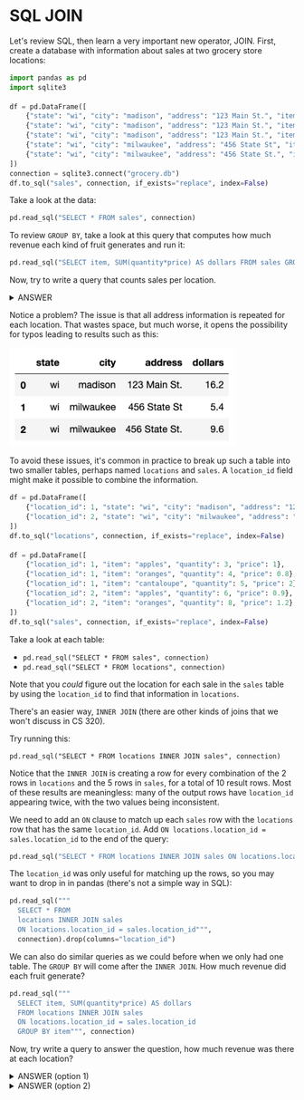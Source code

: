 # SQL JOIN

Let's review SQL, then learn a very important new operator, JOIN.
First, create a database with information about sales at two grocery
store locations:

```python
import pandas as pd
import sqlite3

df = pd.DataFrame([
    {"state": "wi", "city": "madison", "address": "123 Main St.", "item": "apples", "quantity": 3, "price": 1},
    {"state": "wi", "city": "madison", "address": "123 Main St.", "item": "oranges", "quantity": 4, "price": 0.8},
    {"state": "wi", "city": "madison", "address": "123 Main St.", "item": "cantaloupe", "quantity": 5, "price": 2},
    {"state": "wi", "city": "milwaukee", "address": "456 State St", "item": "apples", "quantity": 6, "price": 0.9},
    {"state": "wi", "city": "milwaukee", "address": "456 State St.", "item": "oranges", "quantity": 8, "price": 1.2},
])
connection = sqlite3.connect("grocery.db")
df.to_sql("sales", connection, if_exists="replace", index=False)
```

Take a look at the data:

```python
pd.read_sql("SELECT * FROM sales", connection)
```

To review `GROUP BY`, take a look at this query that computes how much
revenue each kind of fruit generates and run it:

```python
pd.read_sql("SELECT item, SUM(quantity*price) AS dollars FROM sales GROUP BY item", connection)
```

Now, try to write a query that counts sales per location.

<details>
    <summary>ANSWER</summary>
    <code>
    pd.read_sql("SELECT state, city, address, SUM(quantity*price) AS dollars FROM sales GROUP BY state, city, address", connection)
    </code>
</details>

Notice a problem?  The issue is that all address information is
repeated for each location.  That wastes space, but much worse, it
opens the possibility for typos leading to results such as this:

<img src="err.png" width=400>

To avoid these issues, it's common in practice to break up such a
table into two smaller tables, perhaps named `locations` and `sales`.
A `location_id` field might make it possible to combine the
information.

```python
df = pd.DataFrame([
    {"location_id": 1, "state": "wi", "city": "madison", "address": "123 Main St."},
    {"location_id": 2, "state": "wi", "city": "milwaukee", "address": "456 State St."},
])
df.to_sql("locations", connection, if_exists="replace", index=False)

df = pd.DataFrame([
    {"location_id": 1, "item": "apples", "quantity": 3, "price": 1},
    {"location_id": 1, "item": "oranges", "quantity": 4, "price": 0.8},
    {"location_id": 1, "item": "cantaloupe", "quantity": 5, "price": 2},
    {"location_id": 2, "item": "apples", "quantity": 6, "price": 0.9},
    {"location_id": 2, "item": "oranges", "quantity": 8, "price": 1.2},
])
df.to_sql("sales", connection, if_exists="replace", index=False)
```

Take a look at each table:

* `pd.read_sql("SELECT * FROM sales", connection)`
* `pd.read_sql("SELECT * FROM locations", connection)`

Note that you *could* figure out the location for each sale in the
`sales` table by using the `location_id` to find that information in
`locations`.

There's an easier way, `INNER JOIN` (there are other kinds of joins
that we won't discuss in CS 320).

Try running this:

```
pd.read_sql("SELECT * FROM locations INNER JOIN sales", connection)
```

Notice that the `INNER JOIN` is creating a row for every combination
of the 2 rows in `locations` and the 5 rows in `sales`, for a total of
10 result rows.  Most of these results are meaningless: many of the
output rows have `location_id` appearing twice, with the two values
being inconsistent.

We need to add an `ON` clause to match up each `sales` row with the
`locations` row that has the same `location_id`.  Add `ON
locations.location_id = sales.location_id` to the end of the query:

```python
pd.read_sql("SELECT * FROM locations INNER JOIN sales ON locations.location_id = sales.location_id", connection)
```

The `location_id` was only useful for matching up the rows, so you may
want to drop in in pandas (there's not a simple way in SQL):

```python
pd.read_sql("""
  SELECT * FROM 
  locations INNER JOIN sales 
  ON locations.location_id = sales.location_id""",
  connection).drop(columns="location_id")
```

We can also do similar queries as we could before when we only had one
table.  The `GROUP BY` will come after the `INNER JOIN`.  How much
revenue did each fruit generate?

```python
pd.read_sql("""
  SELECT item, SUM(quantity*price) AS dollars
  FROM locations INNER JOIN sales 
  ON locations.location_id = sales.location_id
  GROUP BY item""", connection)
```

Now, try write a query to answer the question, how much revenue was
there at each location?

<details>
    <summary>ANSWER (option 1)</summary>
    <code>
pd.read_sql("""
  SELECT state, city, address, SUM(quantity*price) AS dollars
  FROM locations INNER JOIN sales 
  ON locations.location_id = sales.location_id
  GROUP BY state, city, address""", connection)
    </code>
</details>

<details>
    <summary>ANSWER (option 2)</summary>
    <code>
pd.read_sql("""
  SELECT state, city, address, SUM(quantity*price) AS dollars
  FROM locations INNER JOIN sales 
  ON locations.location_id = sales.location_id
  GROUP BY locations.location_id""", connection)
    </code>
</details>
